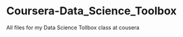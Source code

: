 Coursera-Data_Science_Toolbox
=============================

All files for my Data Science Tollbox class at cousera
